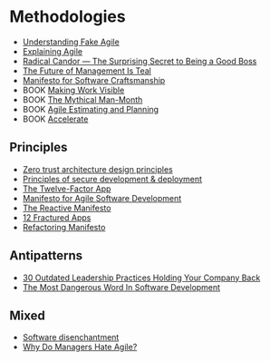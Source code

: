 # Methodologies

 - [Understanding Fake Agile](https://www.forbes.com/sites/stevedenning/2019/05/23/understanding-fake-agile)
 - [Explaining Agile](https://www.forbes.com/sites/stevedenning/2016/09/08/explaining-agile/)
 - [Radical Candor — The Surprising Secret to Being a Good Boss](https://firstround.com/review/radical-candor-the-surprising-secret-to-being-a-good-boss/)
 - [The Future of Management Is Teal](https://www.strategy-business.com/article/00344)
 - [Manifesto for Software Craftsmanship](http://manifesto.softwarecraftsmanship.org/)
 - BOOK [Making Work Visible](https://www.amazon.com/Making-Work-Visible-Exposing-Optimize/dp/1942788150)
 - BOOK [The Mythical Man-Month](https://www.amazon.com/Mythical-Man-Month-Essays-Software-Engineering/dp/0201835959)
 - BOOK [Agile Estimating and Planning](https://www.amazon.com/Agile-Estimating-Planning-Mike-Cohn/dp/0131479415)
 - BOOK [Accelerate](https://www.amazon.com/Accelerate-Building-Performing-Technology-Organizations/dp/1942788339)

## Principles

 - [Zero trust architecture design principles](https://github.com/ukncsc/zero-trust-architecture)
 - [Principles of secure development & deployment](https://github.com/ukncsc/secure-development-and-deployment)
 - [The Twelve-Factor App](https://www.12factor.net/)
 - [Manifesto for Agile Software Development](https://agilemanifesto.org/)
 - [The Reactive Manifesto](https://www.reactivemanifesto.org/)
 - [12 Fractured Apps](https://medium.com/@kelseyhightower/12-fractured-apps-1080c73d481c)
 - [Refactoring Manifesto](https://refactoringmanifesto.org/)

## Antipatterns

 - [30 Outdated Leadership Practices Holding Your Company Back](https://www.forbes.com/sites/mikemyatt/2013/07/28/30-outdated-leadership-practices-holding-your-company-back)
 - [The Most Dangerous Word In Software Development](https://alistapart.com/blog/post/the-most-dangerous-word-in-software-development/)

## Mixed

 - [Software disenchantment](https://tonsky.me/blog/disenchantment/)
 - [Why Do Managers Hate Agile?](https://www.forbes.com/sites/stevedenning/2015/01/26/why-do-managers-hate-agile/)
